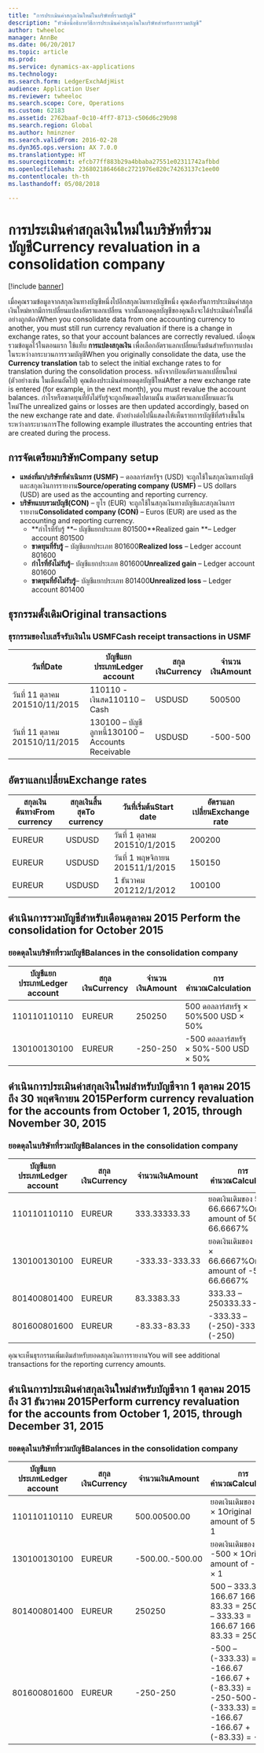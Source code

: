 ```yaml
---
title: "การประเมินค่าสกุลเงินใหม่ในบริษัทที่รวมบัญชี"
description: "หัวข้อนี้อธิบายวิธีการประเมินค่าสกุลเงินในบริษัทสำหรับการรวมบัญชี"
author: twheeloc
manager: AnnBe
ms.date: 06/20/2017
ms.topic: article
ms.prod: 
ms.service: dynamics-ax-applications
ms.technology: 
ms.search.form: LedgerExchAdjHist
audience: Application User
ms.reviewer: twheeloc
ms.search.scope: Core, Operations
ms.custom: 62183
ms.assetid: 2762baaf-0c10-4ff7-8713-c506d6c29b98
ms.search.region: Global
ms.author: hminzner
ms.search.validFrom: 2016-02-28
ms.dyn365.ops.version: AX 7.0.0
ms.translationtype: HT
ms.sourcegitcommit: efcb77ff883b29a4bbaba27551e02311742afbbd
ms.openlocfilehash: 2368021864668c2721976e820c74263137c1ee00
ms.contentlocale: th-th
ms.lasthandoff: 05/08/2018

---
```


# <a name="currency-revaluation-in-a-consolidation-company"></a><span data-ttu-id="d1aa8-103">การประเมินค่าสกุลเงินใหม่ในบริษัทที่รวมบัญชี</span><span class="sxs-lookup"><span data-stu-id="d1aa8-103">Currency revaluation in a consolidation company</span></span>

[!include [banner](../includes/banner.md)]

<span data-ttu-id="d1aa8-104">เมื่อคุณรวมข้อมูลจากสกุลเงินทางบัญชีหนึ่งไปอีกสกุลเงินทางบัญชีหนึ่ง คุณต้องรันการประเมินค่าสกุลเงินใหม่หากมีการเปลี่ยนแปลงอัตราแลกเปลี่ยน จากนั้นยอดดุลบัญชีของคุณถึงจะได้ประเมินค่าใหม่ได้อย่างถูกต้อง</span><span class="sxs-lookup"><span data-stu-id="d1aa8-104">When you consolidate data from one accounting currency to another, you must still run currency revaluation if there is a change in exchange rates, so that your account balances  are correctly revalued.</span></span> <span data-ttu-id="d1aa8-105">เมื่อคุณรวมข้อมูลไว้ในตอนแรก ใช้แท็บ **การแปลงสกุลเงิน** เพื่อเลือกอัตราแลกเปลี่ยนเริ่มต้นสำหรับการแปลงในระหว่างกระบวนการรวมบัญชี</span><span class="sxs-lookup"><span data-stu-id="d1aa8-105">When you originally consolidate the data, use the **Currency translation** tab to select the initial exchange rates to for translation during the consolidation process.</span></span> <span data-ttu-id="d1aa8-106">หลังจากป้อนอัตราแลกเปลี่ยนใหม่ (ตัวอย่างเช่น ในเดือนถัดไป) คุณต้องประเมินค่ายอดดุลบัญชีใหม่</span><span class="sxs-lookup"><span data-stu-id="d1aa8-106">After a new exchange rate is entered (for example, in the next month), you must revalue the account balances.</span></span> <span data-ttu-id="d1aa8-107">กำไรหรือขาดทุนที่ยังไม่รับรู้จะถูกอัพเดตไปตามนั้น ตามอัตราแลกเปลี่ยนและวันใหม่</span><span class="sxs-lookup"><span data-stu-id="d1aa8-107">The unrealized gains or losses are then updated accordingly, based on the new exchange rate and date.</span></span> <span data-ttu-id="d1aa8-108">ตัวอย่างต่อไปนี้แสดงให้เห็นรายการบัญชีที่สร้างขึ้นในระหว่างกระบวนการ</span><span class="sxs-lookup"><span data-stu-id="d1aa8-108">The following example illustrates the accounting entries that are created during the process.</span></span>

## <a name="company-setup"></a><span data-ttu-id="d1aa8-109">การจัดเตรียมบริษัท</span><span class="sxs-lookup"><span data-stu-id="d1aa8-109">Company setup</span></span>
-   <span data-ttu-id="d1aa8-110">**แหล่งที่มา/บริษัทที่ดำเนินการ (USMF)** – ดอลลาร์สหรัฐฯ (USD) จะถูกใช้ในสกุลเงินทางบัญชีและสกุลเงินการรายงาน</span><span class="sxs-lookup"><span data-stu-id="d1aa8-110">**Source/operating company (USMF)** – US dollars (USD) are used as the accounting and reporting currency.</span></span>
-   <span data-ttu-id="d1aa8-111">**บริษัทแบบรวมบัญชี(CON)** – ยูโร (EUR) จะถูกใช้ในสกุลเงินทางบัญชีและสกุลเงินการรายงาน</span><span class="sxs-lookup"><span data-stu-id="d1aa8-111">**Consolidated company (CON)** – Euros (EUR) are used as the accounting and reporting currency.</span></span>
    -   <span data-ttu-id="d1aa8-112">**กำไรที่รับรู้ **– บัญชีแยกประเภท 801500</span><span class="sxs-lookup"><span data-stu-id="d1aa8-112">**Realized gain **– Ledger account 801500</span></span>
    -   <span data-ttu-id="d1aa8-113">**ขาดทุนที่รับรู้** – บัญชีแยกประเภท 801600</span><span class="sxs-lookup"><span data-stu-id="d1aa8-113">**Realized loss** – Ledger account 801600</span></span>
    -   <span data-ttu-id="d1aa8-114">**กำไรที่ยังไม่รับรู้**– บัญชีแยกประเภท 801600</span><span class="sxs-lookup"><span data-stu-id="d1aa8-114">**Unrealized gain** – Ledger account 801600</span></span>
    -   <span data-ttu-id="d1aa8-115">**ขาดทุนที่ยังไม่รับรู้**– บัญชีแยกประเภท 801400</span><span class="sxs-lookup"><span data-stu-id="d1aa8-115">**Unrealized loss** – Ledger account 801400</span></span>

## <a name="original-transactions"></a><span data-ttu-id="d1aa8-116">ธุรกรรมดั้งเดิม</span><span class="sxs-lookup"><span data-stu-id="d1aa8-116">Original transactions</span></span>
### <a name="cash-receipt-transactions-in-usmf"></a><span data-ttu-id="d1aa8-117">ธุรกรรมของใบเสร็จรับเงินใน USMF</span><span class="sxs-lookup"><span data-stu-id="d1aa8-117">Cash receipt transactions in USMF</span></span>

| <span data-ttu-id="d1aa8-118">วันที่</span><span class="sxs-lookup"><span data-stu-id="d1aa8-118">Date</span></span>       | <span data-ttu-id="d1aa8-119">บัญชีแยกประเภท</span><span class="sxs-lookup"><span data-stu-id="d1aa8-119">Ledger account</span></span>               | <span data-ttu-id="d1aa8-120">สกุลเงิน</span><span class="sxs-lookup"><span data-stu-id="d1aa8-120">Currency</span></span> | <span data-ttu-id="d1aa8-121">จำนวนเงิน</span><span class="sxs-lookup"><span data-stu-id="d1aa8-121">Amount</span></span> |
|------------|------------------------------|----------|--------|
| <span data-ttu-id="d1aa8-122">วันที่ 11 ตุลาคม 2015</span><span class="sxs-lookup"><span data-stu-id="d1aa8-122">10/11/2015</span></span> | <span data-ttu-id="d1aa8-123">110110 - เงินสด</span><span class="sxs-lookup"><span data-stu-id="d1aa8-123">110110 – Cash</span></span>                | <span data-ttu-id="d1aa8-124">USD</span><span class="sxs-lookup"><span data-stu-id="d1aa8-124">USD</span></span>      | <span data-ttu-id="d1aa8-125">500</span><span class="sxs-lookup"><span data-stu-id="d1aa8-125">500</span></span>    |
| <span data-ttu-id="d1aa8-126">วันที่ 11 ตุลาคม 2015</span><span class="sxs-lookup"><span data-stu-id="d1aa8-126">10/11/2015</span></span> | <span data-ttu-id="d1aa8-127">130100 – บัญชีลูกหนี้</span><span class="sxs-lookup"><span data-stu-id="d1aa8-127">130100 – Accounts Receivable</span></span> | <span data-ttu-id="d1aa8-128">USD</span><span class="sxs-lookup"><span data-stu-id="d1aa8-128">USD</span></span>      | <span data-ttu-id="d1aa8-129">-500</span><span class="sxs-lookup"><span data-stu-id="d1aa8-129">-500</span></span>   |

## <a name="exchange-rates"></a><span data-ttu-id="d1aa8-130">อัตราแลกเปลี่ยน</span><span class="sxs-lookup"><span data-stu-id="d1aa8-130">Exchange rates</span></span>

| <span data-ttu-id="d1aa8-131">สกุลเงินต้นทาง</span><span class="sxs-lookup"><span data-stu-id="d1aa8-131">From currency</span></span> | <span data-ttu-id="d1aa8-132">สกุลเงินสิ้นสุด</span><span class="sxs-lookup"><span data-stu-id="d1aa8-132">To currency</span></span> | <span data-ttu-id="d1aa8-133">วันที่เริ่มต้น</span><span class="sxs-lookup"><span data-stu-id="d1aa8-133">Start date</span></span> | <span data-ttu-id="d1aa8-134">อัตราแลกเปลี่ยน</span><span class="sxs-lookup"><span data-stu-id="d1aa8-134">Exchange rate</span></span> |
|---------------|-------------|------------|---------------|
| <span data-ttu-id="d1aa8-135">EUR</span><span class="sxs-lookup"><span data-stu-id="d1aa8-135">EUR</span></span>           | <span data-ttu-id="d1aa8-136">USD</span><span class="sxs-lookup"><span data-stu-id="d1aa8-136">USD</span></span>         | <span data-ttu-id="d1aa8-137">วันที่ 1 ตุลาคม 2015</span><span class="sxs-lookup"><span data-stu-id="d1aa8-137">10/1/2015</span></span>  | <span data-ttu-id="d1aa8-138">200</span><span class="sxs-lookup"><span data-stu-id="d1aa8-138">200</span></span>           |
| <span data-ttu-id="d1aa8-139">EUR</span><span class="sxs-lookup"><span data-stu-id="d1aa8-139">EUR</span></span>           | <span data-ttu-id="d1aa8-140">USD</span><span class="sxs-lookup"><span data-stu-id="d1aa8-140">USD</span></span>         | <span data-ttu-id="d1aa8-141">วันที่ 1 พฤษจิกายน 2015</span><span class="sxs-lookup"><span data-stu-id="d1aa8-141">11/1/2015</span></span>  | <span data-ttu-id="d1aa8-142">150</span><span class="sxs-lookup"><span data-stu-id="d1aa8-142">150</span></span>           |
| <span data-ttu-id="d1aa8-143">EUR</span><span class="sxs-lookup"><span data-stu-id="d1aa8-143">EUR</span></span>           | <span data-ttu-id="d1aa8-144">USD</span><span class="sxs-lookup"><span data-stu-id="d1aa8-144">USD</span></span>         | <span data-ttu-id="d1aa8-145">1 ธันวาคม 2012</span><span class="sxs-lookup"><span data-stu-id="d1aa8-145">12/1/2012</span></span>  | <span data-ttu-id="d1aa8-146">100</span><span class="sxs-lookup"><span data-stu-id="d1aa8-146">100</span></span>           |

## <a name="perform-the-consolidation-for-october-2015"></a><span data-ttu-id="d1aa8-147">ดำเนินการรวมบัญชีสำหรับเดือนตุลาคม 2015 </span><span class="sxs-lookup"><span data-stu-id="d1aa8-147">Perform the consolidation for October 2015</span></span>
### <a name="balances-in-the-consolidation-company"></a><span data-ttu-id="d1aa8-148">ยอดดุลในบริษัทที่รวมบัญชี</span><span class="sxs-lookup"><span data-stu-id="d1aa8-148">Balances in the consolidation company</span></span>

| <span data-ttu-id="d1aa8-149">บัญชีแยกประเภท</span><span class="sxs-lookup"><span data-stu-id="d1aa8-149">Ledger account</span></span> | <span data-ttu-id="d1aa8-150">สกุลเงิน</span><span class="sxs-lookup"><span data-stu-id="d1aa8-150">Currency</span></span> | <span data-ttu-id="d1aa8-151">จำนวนเงิน</span><span class="sxs-lookup"><span data-stu-id="d1aa8-151">Amount</span></span> | <span data-ttu-id="d1aa8-152">การคำนวณ</span><span class="sxs-lookup"><span data-stu-id="d1aa8-152">Calculation</span></span>    |
|----------------|----------|--------|----------------|
| <span data-ttu-id="d1aa8-153">110110</span><span class="sxs-lookup"><span data-stu-id="d1aa8-153">110110</span></span>         | <span data-ttu-id="d1aa8-154">EUR</span><span class="sxs-lookup"><span data-stu-id="d1aa8-154">EUR</span></span>      | <span data-ttu-id="d1aa8-155">250</span><span class="sxs-lookup"><span data-stu-id="d1aa8-155">250</span></span>    | <span data-ttu-id="d1aa8-156">500 ดอลลาร์สหรัฐ × 50%</span><span class="sxs-lookup"><span data-stu-id="d1aa8-156">500 USD × 50%</span></span>  |
| <span data-ttu-id="d1aa8-157">130100</span><span class="sxs-lookup"><span data-stu-id="d1aa8-157">130100</span></span>         | <span data-ttu-id="d1aa8-158">EUR</span><span class="sxs-lookup"><span data-stu-id="d1aa8-158">EUR</span></span>      | <span data-ttu-id="d1aa8-159">-250</span><span class="sxs-lookup"><span data-stu-id="d1aa8-159">-250</span></span>   | <span data-ttu-id="d1aa8-160">-500 ดอลลาร์สหรัฐ × 50%</span><span class="sxs-lookup"><span data-stu-id="d1aa8-160">-500 USD × 50%</span></span> |

## <a name="perform-currency-revaluation-for-the-accounts-from-october-1-2015-through-november-30-2015"></a><span data-ttu-id="d1aa8-161">ดำเนินการประเมินค่าสกุลเงินใหม่สำหรับบัญชีจาก 1 ตุลาคม 2015 ถึง 30 พฤศจิกายน 2015</span><span class="sxs-lookup"><span data-stu-id="d1aa8-161">Perform currency revaluation for the accounts from October 1, 2015, through November 30, 2015</span></span>
### <a name="balances-in-the-consolidation-company"></a><span data-ttu-id="d1aa8-162">ยอดดุลในบริษัทที่รวมบัญชี</span><span class="sxs-lookup"><span data-stu-id="d1aa8-162">Balances in the consolidation company</span></span>

| <span data-ttu-id="d1aa8-163">บัญชีแยกประเภท</span><span class="sxs-lookup"><span data-stu-id="d1aa8-163">Ledger account</span></span> | <span data-ttu-id="d1aa8-164">สกุลเงิน</span><span class="sxs-lookup"><span data-stu-id="d1aa8-164">Currency</span></span> | <span data-ttu-id="d1aa8-165">จำนวนเงิน</span><span class="sxs-lookup"><span data-stu-id="d1aa8-165">Amount</span></span>  | <span data-ttu-id="d1aa8-166">การคำนวณ</span><span class="sxs-lookup"><span data-stu-id="d1aa8-166">Calculation</span></span>                        |
|----------------|----------|---------|------------------------------------|
| <span data-ttu-id="d1aa8-167">110110</span><span class="sxs-lookup"><span data-stu-id="d1aa8-167">110110</span></span>         | <span data-ttu-id="d1aa8-168">EUR</span><span class="sxs-lookup"><span data-stu-id="d1aa8-168">EUR</span></span>      | <span data-ttu-id="d1aa8-169">333.33</span><span class="sxs-lookup"><span data-stu-id="d1aa8-169">333.33</span></span>  | <span data-ttu-id="d1aa8-170">ยอดเงินเดิมของ 500 × 66.6667%</span><span class="sxs-lookup"><span data-stu-id="d1aa8-170">Original amount of 500 × 66.6667%</span></span>  |
| <span data-ttu-id="d1aa8-171">130100</span><span class="sxs-lookup"><span data-stu-id="d1aa8-171">130100</span></span>         | <span data-ttu-id="d1aa8-172">EUR</span><span class="sxs-lookup"><span data-stu-id="d1aa8-172">EUR</span></span>      | <span data-ttu-id="d1aa8-173">-333.33</span><span class="sxs-lookup"><span data-stu-id="d1aa8-173">-333.33</span></span> | <span data-ttu-id="d1aa8-174">ยอดเงินเดิมของ -500 × 66.6667%</span><span class="sxs-lookup"><span data-stu-id="d1aa8-174">Original amount of -500 × 66.6667%</span></span> |
| <span data-ttu-id="d1aa8-175">801400</span><span class="sxs-lookup"><span data-stu-id="d1aa8-175">801400</span></span>         | <span data-ttu-id="d1aa8-176">EUR</span><span class="sxs-lookup"><span data-stu-id="d1aa8-176">EUR</span></span>      | <span data-ttu-id="d1aa8-177">83.33</span><span class="sxs-lookup"><span data-stu-id="d1aa8-177">83.33</span></span>   | <span data-ttu-id="d1aa8-178">333.33 – 250</span><span class="sxs-lookup"><span data-stu-id="d1aa8-178">333.33 – 250</span></span>                       |
| <span data-ttu-id="d1aa8-179">801600</span><span class="sxs-lookup"><span data-stu-id="d1aa8-179">801600</span></span>         | <span data-ttu-id="d1aa8-180">EUR</span><span class="sxs-lookup"><span data-stu-id="d1aa8-180">EUR</span></span>      | <span data-ttu-id="d1aa8-181">-83.33</span><span class="sxs-lookup"><span data-stu-id="d1aa8-181">-83.33</span></span>  | <span data-ttu-id="d1aa8-182">-333.33 – (-250)</span><span class="sxs-lookup"><span data-stu-id="d1aa8-182">-333.33 – (-250)</span></span>                   |

<span data-ttu-id="d1aa8-183">คุณจะเห็นธุรกรรมเพิ่มเติมสำหรับยอดสกุลเงินการรายงาน</span><span class="sxs-lookup"><span data-stu-id="d1aa8-183">You will see additional transactions for the reporting currency amounts.</span></span>

## <a name="perform-currency-revaluation-for-the-accounts-from-october-1-2015-through-december-31-2015"></a><span data-ttu-id="d1aa8-184">ดำเนินการประเมินค่าสกุลเงินใหม่สำหรับบัญชีจาก 1 ตุลาคม 2015 ถึง 31 ธันวาคม 2015</span><span class="sxs-lookup"><span data-stu-id="d1aa8-184">Perform currency revaluation for the accounts from October 1, 2015, through December 31, 2015</span></span>
### <a name="balances-in-the-consolidation-company"></a><span data-ttu-id="d1aa8-185">ยอดดุลในบริษัทที่รวมบัญชี</span><span class="sxs-lookup"><span data-stu-id="d1aa8-185">Balances in the consolidation company</span></span>

| <span data-ttu-id="d1aa8-186">บัญชีแยกประเภท</span><span class="sxs-lookup"><span data-stu-id="d1aa8-186">Ledger account</span></span> | <span data-ttu-id="d1aa8-187">สกุลเงิน</span><span class="sxs-lookup"><span data-stu-id="d1aa8-187">Currency</span></span> | <span data-ttu-id="d1aa8-188">จำนวนเงิน</span><span class="sxs-lookup"><span data-stu-id="d1aa8-188">Amount</span></span>  | <span data-ttu-id="d1aa8-189">การคำนวณ</span><span class="sxs-lookup"><span data-stu-id="d1aa8-189">Calculation</span></span>                                          |
|----------------|----------|---------|------------------------------------------------------|
| <span data-ttu-id="d1aa8-190">110110</span><span class="sxs-lookup"><span data-stu-id="d1aa8-190">110110</span></span>         | <span data-ttu-id="d1aa8-191">EUR</span><span class="sxs-lookup"><span data-stu-id="d1aa8-191">EUR</span></span>      | <span data-ttu-id="d1aa8-192">500.00</span><span class="sxs-lookup"><span data-stu-id="d1aa8-192">500.00</span></span>  | <span data-ttu-id="d1aa8-193">ยอดเงินเดิมของ 500 × 1</span><span class="sxs-lookup"><span data-stu-id="d1aa8-193">Original amount of 500 × 1</span></span>                           |
| <span data-ttu-id="d1aa8-194">130100</span><span class="sxs-lookup"><span data-stu-id="d1aa8-194">130100</span></span>         | <span data-ttu-id="d1aa8-195">EUR</span><span class="sxs-lookup"><span data-stu-id="d1aa8-195">EUR</span></span>      | <span data-ttu-id="d1aa8-196">-500.00.</span><span class="sxs-lookup"><span data-stu-id="d1aa8-196">-500.00</span></span> | <span data-ttu-id="d1aa8-197">ยอดเงินเดิมของ -500 × 1</span><span class="sxs-lookup"><span data-stu-id="d1aa8-197">Original amount of -500 × 1</span></span>                          |
| <span data-ttu-id="d1aa8-198">801400</span><span class="sxs-lookup"><span data-stu-id="d1aa8-198">801400</span></span>         | <span data-ttu-id="d1aa8-199">EUR</span><span class="sxs-lookup"><span data-stu-id="d1aa8-199">EUR</span></span>      | <span data-ttu-id="d1aa8-200">250</span><span class="sxs-lookup"><span data-stu-id="d1aa8-200">250</span></span>     | <span data-ttu-id="d1aa8-201">500 – 333.33 = 166.67 166.67 + 83.33 = 250</span><span class="sxs-lookup"><span data-stu-id="d1aa8-201">500 – 333.33 = 166.67 166.67 + 83.33 = 250</span></span>           |
| <span data-ttu-id="d1aa8-202">801600</span><span class="sxs-lookup"><span data-stu-id="d1aa8-202">801600</span></span>         | <span data-ttu-id="d1aa8-203">EUR</span><span class="sxs-lookup"><span data-stu-id="d1aa8-203">EUR</span></span>      | <span data-ttu-id="d1aa8-204">-250</span><span class="sxs-lookup"><span data-stu-id="d1aa8-204">-250</span></span>    | <span data-ttu-id="d1aa8-205">-500 – (-333.33) = -166.67 -166.67 + (-83.33) = -250</span><span class="sxs-lookup"><span data-stu-id="d1aa8-205">-500 – (-333.33) = -166.67 -166.67 + (-83.33) = -250</span></span> |







